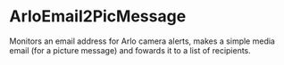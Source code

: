 # ArloEmail2PicMessage
Monitors an email address for Arlo camera alerts, makes a simple media email (for a picture message) and fowards it to a list of recipients.
